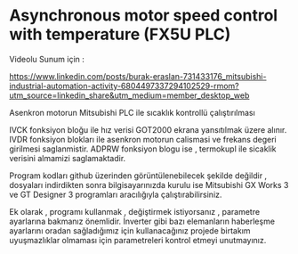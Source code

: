 # Asynchronous motor speed control with temperature (FX5U PLC)
Videolu Sunum için :

https://www.linkedin.com/posts/burak-eraslan-731433176_mitsubishi-industrial-automation-activity-6804497337294102529-rmom?utm_source=linkedin_share&utm_medium=member_desktop_web

Asenkron motorun Mitsubishi PLC ile sıcaklık kontrollü çalıştırılması

IVCK fonksiyon bloğu ile hız verisi GOT2000 ekrana yansıtılmak üzere alınır.
IVDR fonksiyon blokları ile asenkron motorun calismasi ve frekans degeri girilmesi saglanmistir.
ADPRW fonksiyon blogu ise , termokupl ile sicaklik verisini almamizi saglamaktadir.

Program kodları github üzerinden görüntülenebilecek şekilde değildir , dosyaları indirdikten sonra bilgisayarınızda kurulu ise
Mitsubishi GX Works 3 ve GT Designer 3 programları aracılığıyla çalıştırabilirsiniz.

Ek olarak , programı kullanmak , değiştirmek istiyorsanız , parametre ayarlarına bakmanız önemlidir.
İnverter gibi bazı elemanların haberleşme ayarlarını oradan sağladığımız için kullanacağınız
projede birtakım uyuşmazlıklar olmaması için parametreleri kontrol etmeyi unutmayınız.

